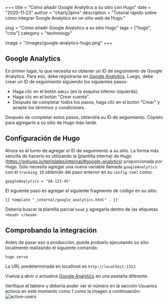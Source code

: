 +++
title = "Cómo añadir Google Analytics a su sitio con Hugo"
date = "2020-11-23"
author = "charly3pins"
description = "Tutorial rápido sobre cómo integrar Google Analytics en un sitio web de Hugo."

slug = "Cómo añadir Google Analytics a su sitio Hugo"
tags = ["hugo", "cms"]
category = "technology"

image = "/images/google-analytics-hugo.png"
+++
## Google Analytics

En primer lugar, lo que necesita es obtener un ID de seguimiento de Google Analytics. Para eso, debe registrarse en [Google Analytics](https://analytics.google.com/analytics/web/). Luego, debe crear un ID de seguimiento siguiendo los siguientes pasos:

- Haga clic en el botón `Admin` (en la esquina inferior izquierda).
- Haga clic en el botón "Crear cuenta".
- Después de completar todos los pasos, haga clic en el botón "Crear" y acepte los términos y condiciones.

Después de completar estos pasos, obtendrá su ID de seguimiento. Cópielo para agregarlo a su sitio de Hugo más tarde.

## Configuración de Hugo

Ahora es el turno de agregar el ID de seguimiento a su sitio.
La forma más sencilla de hacerlo es utilizando la [plantilla interna] de Hugo (https://gohugo.io/templates/internal/#google-analytics) proporcionada por Hugo. Solo necesita agregar una nueva variable llamada `googleAnalytics` con el `tracking ID` obtenido del paso anterior en su `config.toml` como:
```vim
googleAnalytics = "UA-123-45"
```

El siguiente paso es agregar el siguiente fragmento de código en su sitio:
```vim
{{ template "_internal/google_analytics.html" . }}
```
Debería buscar la plantilla parcial `head` y agregarla dentro de las etiquetas `<head> </head>`.

## Comprobando la integración

Antes de pasar eso a producción, puede probarlo ejecutando su sitio localmente realizando el siguiente comando:
```vim
hugo serve
```

La URL predeterminada en localhost es `http://localhost:1313`.

Vuelva a abrir o actualice [Google Analytics](https://analytics.google.com/analytics/web/) en una pestaña diferente.

Verifique el tablero y debería poder ver el número en la sección Usuarios activos en este momento como 1 como la imagen a continuación:
![active-users](/images/google-analytics-active-users.png)